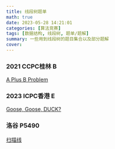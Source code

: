 ```yaml
---
title: 线段树题单
math: true
date: 2023-05-28 14:21:01
categories: [算法竞赛]
tags: [数据结构, 线段树, 题单/题解]
summary: 一些用到线段树的题目集合以及部分题解
cover:
---
```


### 2021 CCPC桂林 B

[A Plus B Problem](https://codeforces.com/gym/103409/problem/B)

### 2023 ICPC香港 E

[Goose, Goose, DUCK?](https://codeforces.com/gym/104172/problem/E)

### 洛谷 P5490

[扫描线](https://www.luogu.com.cn/problem/P5490)
